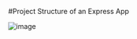 #Project Structure of an Express App

![image](https://github.com/shivam-kumar123/REST/assets/75497119/d2647337-eda4-4ad1-8c9d-43dc8cfbbc70)
